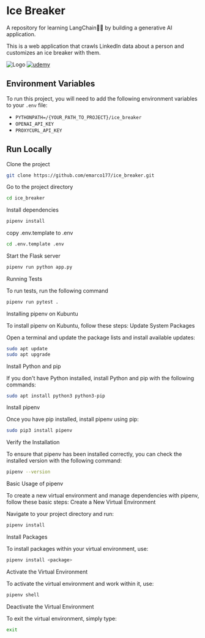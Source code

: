 # Ice Breaker

A repository for learning LangChain🦜🔗 by building a generative AI application.

This is a web application that crawls LinkedIn data about a person and customizes an ice breaker with them.

![Logo](https://github.com/emarco177/ice_breaker/blob/main/static/demo.gif)
[![udemy](https://img.shields.io/badge/LangChain%20Udemy%20Course-Coupon%20%2412.99-brightgreen)](https://www.udemy.com/course/langchain/?referralCode=D981B8213164A3EA91AC)

## Environment Variables

To run this project, you will need to add the following environment variables to your `.env` file:

- `PYTHONPATH=/{YOUR_PATH_TO_PROJECT}/ice_breaker`
- `OPENAI_API_KEY`
- `PROXYCURL_API_KEY`

## Run Locally

Clone the project

```bash
git clone https://github.com/emarco177/ice_breaker.git
```

Go to the project directory

```bash
cd ice_breaker
```

Install dependencies

```bash
pipenv install
```

copy .env.template to .env

```bash
cd .env.template .env
```

Start the Flask server

```bash
pipenv run python app.py
```
Running Tests

To run tests, run the following command

```bash
pipenv run pytest .
```

Installing pipenv on Kubuntu

To install pipenv on Kubuntu, follow these steps:
Update System Packages

Open a terminal and update the package lists and install available updates:

```bash
sudo apt update
sudo apt upgrade
```
Install Python and pip

If you don't have Python installed, install Python and pip with the following commands:

```bash
sudo apt install python3 python3-pip
```
Install pipenv

Once you have pip installed, install pipenv using pip:

```bash
sudo pip3 install pipenv
```

Verify the Installation

To ensure that pipenv has been installed correctly, you can check the installed version with the following command:

```bash
pipenv --version
```

Basic Usage of pipenv

To create a new virtual environment and manage dependencies with pipenv, follow these basic steps:
Create a New Virtual Environment

Navigate to your project directory and run:

```bash
pipenv install
```

Install Packages

To install packages within your virtual environment, use:

```bash
pipenv install <package>
```

Activate the Virtual Environment

To activate the virtual environment and work within it, use:

```bash
pipenv shell
```

Deactivate the Virtual Environment

To exit the virtual environment, simply type:

```bash
exit
```